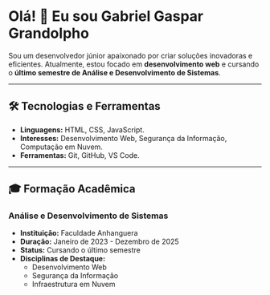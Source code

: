 # Olá! 👋 Eu sou Gabriel Gaspar Grandolpho

Sou um desenvolvedor júnior apaixonado por criar soluções inovadoras e eficientes. Atualmente, estou focado em **desenvolvimento web** e cursando o **último semestre de Análise e Desenvolvimento de Sistemas**.

---

## 🛠️ Tecnologias e Ferramentas

- **Linguagens:** HTML, CSS, JavaScript.  
- **Interesses:** Desenvolvimento Web, Segurança da Informação, Computação em Nuvem.  
- **Ferramentas:** Git, GitHub, VS Code.

---

## 🎓 Formação Acadêmica

### Análise e Desenvolvimento de Sistemas  
- **Instituição:** Faculdade Anhanguera  
- **Duração:** Janeiro de 2023 - Dezembro de 2025  
- **Status:** Cursando o último semestre  
- **Disciplinas de Destaque:**
  - Desenvolvimento Web
  - Segurança da Informação
  - Infraestrutura em Nuvem
